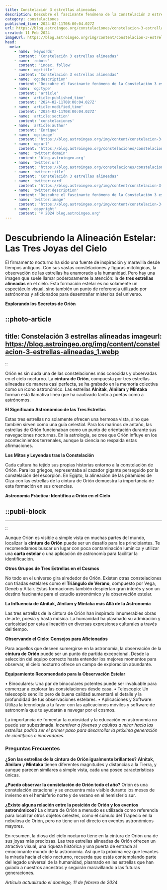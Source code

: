 ```yaml
---
title: Constelación 3 estrellas alineadas
description: Descubre el fascinante fenómeno de la Constelación 3 estrellas alineadas - un espectáculo celeste que cautiva y asombra a los observadores.
category: constelaciones
published_time: 2024-02-11T08:00:04.027Z
url: https://blog.astroingeo.org/constelaciones/constelacion-3-estrellas-alineadas
created: 11 Feb 2024
imageUrl: https://blog.astroingeo.org/img/content/constelacion-3-estrellas-alineadas_1.webp
head:
  meta:
    - name: 'keywords'
      content: 'Constelación 3 estrellas alineadas'
    - name: 'robots'
      content: 'index, follow'
    - name: 'og:title'
      content: 'Constelación 3 estrellas alineadas'
    - name: 'og:description'
      content: 'Descubre el fascinante fenómeno de la Constelación 3 estrellas alineadas - un espectáculo celeste que cautiva y asombra a los observadores.'
    - name: 'og:type'
      content: 'article'
    - name: 'article:published_time'
      content: '2024-02-11T08:00:04.027Z'
    - name: 'article:modified_time'
      content: '2024-02-11T08:00:04.027Z'
    - name: 'article:section'
      content: 'constelaciones'
    - name: 'article:author'
      content: 'Enrique'
    - name: 'og:image'
      content: 'https://blog.astroingeo.org/img/content/constelacion-3-estrellas-alineadas_1.webp'
    - name: 'og:url'
      content: 'https://blog.astroingeo.org/constelaciones/constelacion-3-estrellas-alineadas'
    - name: 'twitter:domain'
      content: 'blog.astroingeo.org'
    - name: 'twitter:url'
      content: 'https://blog.astroingeo.org/constelaciones/constelacion-3-estrellas-alineadas'
    - name: 'twitter:title'
      content: 'Constelación 3 estrellas alineadas'
    - name: 'twitter:card'
      content: 'https://blog.astroingeo.org/img/content/constelacion-3-estrellas-alineadas_1.webp'
    - name: 'twitter:description'
      content: 'Descubre el fascinante fenómeno de la Constelación 3 estrellas alineadas - un espectáculo celeste que cautiva y asombra a los observadores.'
    - name: 'twitter:image'
      content: 'https://blog.astroingeo.org/img/content/constelacion-3-estrellas-alineadas_1.webp'
    - name: 'copyright'
      content: '© 2024 blog.astroingeo.org'
---
```

# Descubriendo la Alineación Estelar: Las Tres Joyas del Cielo

El firmamento nocturno ha sido una fuente de inspiración y maravilla desde tiempos antiguos. Con sus vastas constelaciones y figuras mitológicas, la observación de las estrellas ha enamorado a la humanidad. Pero hay una imagen que suele llamar poderosamente la atención: la de **tres estrellas alineadas** en el cielo. Esta formación estelar es no solamente un espectáculo visual, sino también un punto de referencia utilizado por astrónomos y aficionados para desentrañar misterios del universo.

**Explorando los Secretos de Orión**


::photo-article
---
title: Constelación 3 estrellas alineadas
imageurl: https://blog.astroingeo.org/img/content/constelacion-3-estrellas-alineadas_1.webp
---
::



Orión es sin duda una de las constelaciones más conocidas y observadas en el cielo nocturno. La **cintura de Orión**, compuesta por tres estrellas alineadas de manera casi perfecta, se ha grabado en la memoria colectiva como un ícono astronómico. Las estrellas **Alnitak**, **Alnilam** y **Mintaka** forman esta llamativa línea que ha cautivado tanto a poetas como a astrónomos.

**El Significado Astronómico de las Tres Estrellas**

Estas tres estrellas no solamente ofrecen una hermosa vista, sino que también sirven como una guía celestial. Para los marinos de antaño, las estrellas de Orión funcionaban como un punto de orientación durante sus navegaciones nocturnas. En la astrología, se cree que Orión influye en los acontecimientos terrenales, aunque la ciencia no respalda estas afirmaciones.

**Los Mitos y Leyendas tras la Constelación**

Cada cultura ha tejido sus propias historias entorno a la constelación de Orión. Para los griegos, representaba al cazador gigante perseguido por la constelación del escorpión. En Egipto, la alineación de las pirámides de Giza con las estrellas de la cintura de Orión demuestra la importancia de esta formación en sus creencias.

**Astronomía Práctica: Identifica a Orión en el Cielo**


  ::publi-block
  ---
  ---
  ::
  
  

Aunque Orión es visible a simple vista en muchas partes del mundo, localizar la **cintura de Orión** puede ser un desafío para los principiantes. Te recomendamos buscar un lugar con poca contaminación lumínica y utilizar una **carta estelar** o una aplicación de astronomía para facilitar la identificación.

**Otros Grupos de Tres Estrellas en el Cosmos**

No todo en el universo gira alrededor de Orión. Existen otras constelaciones con triadas estelares como el **Triángulo de Verano**, compuesto por Vega, Deneb y Altair. Estas formaciones también despiertan gran interés y son un destino fascinante para el estudio astronómico y la observación estelar.

**La Influencia de Alnitak, Alnilam y Mintaka más Allá de la Astronomía**

Las tres estrellas de la cintura de Orión han inspirado innumerables obras de arte, poesía y hasta música. La humanidad ha plasmado su admiración y curiosidad por esta alineación en diversas expresiones culturales a través del tiempo.

**Observando el Cielo: Consejos para Aficionados**

Para aquellos que deseen sumergirse en la astronomía, la observación de la **cintura de Orión** puede ser un punto de partida excepcional. Desde la selección del equipo correcto hasta entender los mejores momentos para observar, el cielo nocturno ofrece un campo de exploración abundante.

**Equipamiento Recomendado para la Observación Estelar**

• Binoculares: Una par de binoculares potentes puede ser invaluable para comenzar a explorar las constelaciones desde casa.
• Telescopio: Un telescopio sencillo pero de buena calidad aumentará el detalle y la profundidad de tus observaciones estelares.
• Aplicaciones y Software: Utiliza la tecnología a tu favor con las aplicaciones móviles y software de astronomía que te ayudarán a navegar por el cosmos.

La importancia de fomentar la curiosidad y la educación en astronomía no puede ser subestimada. *Incentivar a jóvenes y adultos a mirar hacia las estrellas podría ser el primer paso para desarrollar la próxima generación de científicos e innovadores.*

### Preguntas Frecuentes

**¿Son las estrellas de la cintura de Orión igualmente brillantes?**
**Alnitak**, **Alnilam** y **Mintaka** tienen diferentes magnitudes y distancias a la Tierra, y aunque parecen similares a simple vista, cada una posee características únicas.

**¿Puedo observar la constelación de Orión todo el año?**
Orión es una constelación estacional y se encuentra más visible durante los meses de invierno en el hemisferio norte y de verano en el hemisferio sur.

**¿Existe alguna relación entre la posición de Orión y los eventos astronómicos?**
La cintura de Orión a menudo es utilizada como referencia para localizar otros objetos celestes, como el cúmulo del Trapecio en la nebulosa de Orión, pero no tiene un rol directo en eventos astronómicos mayores.

En resumen, la diosa del cielo nocturno tiene en la cintura de Orión una de sus joyas más preciosas. Las tres estrellas alineadas de Orión ofrecen un atractivo visual, una riqueza histórica y una puerta de entrada al emocionante mundo de la astronomía. Así que la próxima vez que levantes la mirada hacia el cielo nocturno, recuerda que estás contemplando parte del legado universal de la humanidad, plasmado en las estrellas que han guiado a nuestros ancestros y seguirán maravillando a las futuras generaciones.

_Artículo actualizado el domingo, 11 de febrero de 2024_